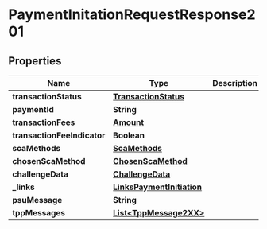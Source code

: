 # PaymentInitationRequestResponse201

## Properties
Name | Type | Description | Notes
------------ | ------------- | ------------- | -------------
**transactionStatus** | [**TransactionStatus**](TransactionStatus.md) |  | 
**paymentId** | **String** |  | 
**transactionFees** | [**Amount**](Amount.md) |  |  [optional]
**transactionFeeIndicator** | **Boolean** |  |  [optional]
**scaMethods** | [**ScaMethods**](ScaMethods.md) |  |  [optional]
**chosenScaMethod** | [**ChosenScaMethod**](ChosenScaMethod.md) |  |  [optional]
**challengeData** | [**ChallengeData**](ChallengeData.md) |  |  [optional]
**_links** | [**LinksPaymentInitiation**](LinksPaymentInitiation.md) |  | 
**psuMessage** | **String** |  |  [optional]
**tppMessages** | [**List&lt;TppMessage2XX&gt;**](TppMessage2XX.md) |  |  [optional]
